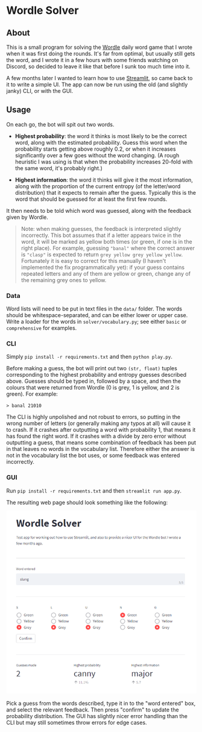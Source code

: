 # Wordle Solver

## About

This is a small program for solving the [Wordle](https://www.nytimes.com/games/wordle/index.html) daily word game that I wrote when it was first doing the rounds.
It's far from optimal, but usually still gets the word, and I wrote it in a few hours with some friends watching on Discord, so decided to leave it like that before I sunk too much time into it.

A few months later I wanted to learn how to use [Streamlit](https://streamlit.io/), so came back to it to write a simple UI.
The app can now be run using the old (and slightly janky) CLI, or with the GUI.

## Usage

On each go, the bot will spit out two words.

-   **Highest probability**: the word it thinks is most likely to be the correct word, along with the estimated probability.
    Guess this word when the probability starts getting above roughly 0.2, or when it increases significantly over a few goes without the word changing.
    (A rough heuristic I was using is that when the probability increases 20-fold with the same word, it's probably right.)

-   **Highest information**: the word it thinks will give it the most information, along with the proportion of the current entropy (of the letter/word distribution) that it expects to remain after the guess.
    Typically this is the word that should be guessed for at least the first few rounds.

It then needs to be told which word was guessed, along with the feedback given by Wordle.

>   Note: when making guesses, the feedback is interpreted slightly incorrectly.
    This bot assumes that if a letter appears twice in the word, it will be marked as yellow both times (or green, if one is in the right place).
    For example, guessing `"banal"` where the correct answer is `"clasp"` is expected to return `grey yellow grey yellow yellow`.
    Fortunately it is easy to correct for this manually (I haven't implemented the fix programmatically yet): if your guess contains repeated letters and any of them are yellow or green, change any of the remaining grey ones to yellow.

### Data

Word lists will need to be put in text files in the `data/` folder.
The words should be whitespace-separated, and can be either lower or upper case.
Write a loader for the words in `solver/vocabulary.py`; see either `basic` or `comprehensive` for examples.

### CLI

Simply `pip install -r requirements.txt` and then `python play.py`.

Before making a guess, the bot will print out two `(str, float)` tuples corresponding to the highest probability and entropy guesses described above.
Guesses should be typed in, followed by a space, and then the colours that were returned from Wordle (0 is grey, 1 is yellow, and 2 is green).
For example:

```
> banal 21010
```

The CLI is highly *un*polished and not robust to errors, so putting in the wrong number of letters (or generally making any typos at all) will cause it to crash.
If it crashes after outputting a word with probability 1, that means it has found the right word.
If it crashes with a divide by zero error without outputting a guess, that means some combination of feedback has been put in that leaves no words in the vocabulary list.
Therefore either the answer is not in the vocabulary list the bot uses, or some feedback was entered incorrectly.

### GUI

Run `pip install -r requirements.txt` and then `streamlit run app.py`.

The resulting web page should look something like the following:

![GUI screenshot](images/app.png)

Pick a guess from the words described, type it in to the "word entered" box, and select the relevant feedback.
Then press "confirm" to update the probability distribution.
The GUI has slightly nicer error handling than the CLI but may still sometimes throw errors for edge cases.
